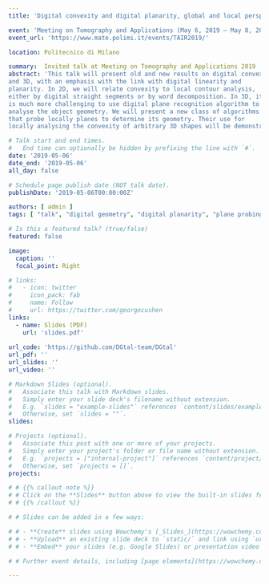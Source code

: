 ```yaml
---
title: 'Digital convexity and digital planarity, global and local perspectives'

event: 'Meeting on Tomography and Applications (May 6, 2019 – May 8, 2019)'
event_url: 'https://www.mate.polimi.it/events/TAIR2019/'

location: Politecnico di Milano

summary:  Invited talk at Meeting on Tomography and Applications 2019
abstract: 'This talk will present old and new results on digital convexity in 2D
and 3D, with an emphasis with the link with digital linearity and
planarity. In 2D, we will relate convexity to local contour analysis,
either by digital straight segments or by word decomposition. In 3D, it
is much more challenging to use digital plane recognition algorithm to
analyse the object geometry. We will present a new class of algorithms
that probe locally planes to determine its geometry. Their use for
locally analysing the convexity of arbitrary 3D shapes will be demonstrated.'

# Talk start and end times.
#   End time can optionally be hidden by prefixing the line with `#`.
date: '2019-05-06'
date_end: '2019-05-06'
all_day: false

# Schedule page publish date (NOT talk date).
publishDate: '2019-05-06T00:00:00Z'

authors: [ admin ]
tags: [ "talk", "digital geometry", "digital planarity", "plane probing", "digital convexity" ]

# Is this a featured talk? (true/false)
featured: false

image:
  caption: ''
  focal_point: Right

# links:
#   - icon: twitter
#     icon_pack: fab
#     name: Follow
#     url: https://twitter.com/georgecushen
links:
  - name: Slides (PDF)
    url: 'slides.pdf'
    
url_code: 'https://github.com/DGtal-team/DGtal'
url_pdf: ''
url_slides: ''
url_video: ''

# Markdown Slides (optional).
#   Associate this talk with Markdown slides.
#   Simply enter your slide deck's filename without extension.
#   E.g. `slides = "example-slides"` references `content/slides/example-slides.md`.
#   Otherwise, set `slides = ""`.
slides: 

# Projects (optional).
#   Associate this post with one or more of your projects.
#   Simply enter your project's folder or file name without extension.
#   E.g. `projects = ["internal-project"]` references `content/project/deep-learning/index.md`.
#   Otherwise, set `projects = []`.
projects:

# # {{% callout note %}}
# # Click on the **Slides** button above to view the built-in slides feature.
# # {{% /callout %}}

# # Slides can be added in a few ways:

# # - **Create** slides using Wowchemy's [_Slides_](https://wowchemy.com/docs/managing-content/#create-slides) feature and link using `slides` parameter in the front matter of the talk file
# # - **Upload** an existing slide deck to `static/` and link using `url_slides` parameter in the front matter of the talk file
# # - **Embed** your slides (e.g. Google Slides) or presentation video on this page using [shortcodes](https://wowchemy.com/docs/writing-markdown-latex/).

# # Further event details, including [page elements](https://wowchemy.com/docs/writing-markdown-latex/) such as image galleries, can be added to the body of this page.

---
```



